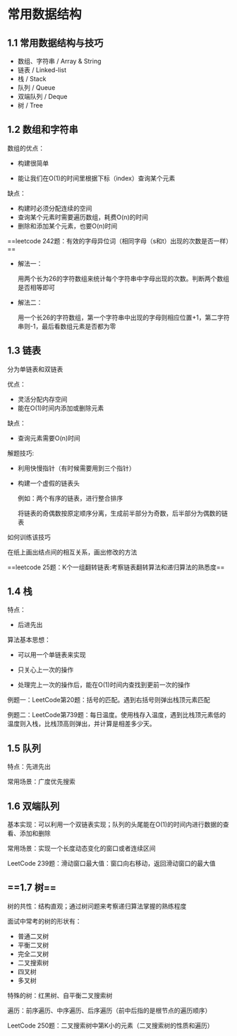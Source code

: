 # 常用数据结构

## 1.1 常用数据结构与技巧

+ 数组、字符串  / Array & String
+ 链表 / Linked-list
+ 栈 / Stack
+ 队列 / Queue
+ 双端队列 /  Deque
+ 树 / Tree

## 1.2 数组和字符串

数组的优点：

+ 构建很简单

+ 能让我们在O(1)的时间里根据下标（index）查询某个元素

缺点：

+ 构建时必须分配连续的空间
+ 查询某个元素时需要遍历数组，耗费O(n)的时间
+ 删除和添加某个元素，也要O(n)时间

==leetcode 242题：有效的字母异位词（相同字母（s和t）出现的次数是否一样）==

+ 解法一：

  用两个长为26的字符数组来统计每个字符串中字母出现的次数。判断两个数组是否相等即可

+ 解法二：

  用一个长26的字符数组，第一个字符串中出现的字母则相应位置+1，第二字符串则-1，最后看数组元素是否都为零 

## 1.3 链表

分为单链表和双链表

优点：

+ 灵活分配内存空间
+ 能在O(1)时间内添加或删除元素

缺点：

+ 查询元素需要O(n)时间

解题技巧:

+ 利用快慢指针（有时候需要用到三个指针）

+ 构建一个虚假的链表头

  例如：两个有序的链表，进行整合排序

  ​            将链表的奇偶数按原定顺序分离，生成前半部分为奇数，后半部分为偶数的链表

如何训练该技巧

在纸上画出结点间的相互关系，画出修改的方法

==leetcode 25题：K个一组翻转链表:考察链表翻转算法和递归算法的熟悉度==

## 1.4 栈

特点：

+ 后进先出

算法基本思想：

+ 可以用一个单链表来实现

+ 只关心上一次的操作
+ 处理完上一次的操作后，能在O(1)时间内查找到更前一次的操作

例题一：LeetCode第20题：括号的匹配。遇到右括号则弹出栈顶元素匹配

例题二：LeetCode第739题：每日温度。使用栈存入温度，遇到比栈顶元素低的温度则入栈，比栈顶高则弹出，并计算是相差多少天。

## 1.5 队列

特点：先进先出

常用场景：广度优先搜索

## 1.6 双端队列

基本实现：可以利用一个双链表实现；队列的头尾能在O(1)的时间内进行数据的查看、添加和删除

常用场景：实现一个长度动态变化的窗口或者连续区间

LeetCode 239题：滑动窗口最大值：窗口向右移动，返回滑动窗口的最大值

## ==1.7 树==

树的共性：结构直观；通过树问题来考察递归算法掌握的熟练程度

面试中常考的树的形状有：

+ 普通二叉树
+ 平衡二叉树
+ 完全二叉树
+ 二叉搜索树
+ 四叉树
+ 多叉树

特殊的树：红黑树、自平衡二叉搜索树

遍历：前序遍历、中序遍历、后序遍历（前中后指的是根节点的遍历顺序）

LeetCode 250题：二叉搜索树中第K小的元素（二叉搜索树的性质和遍历）





























